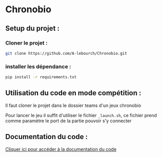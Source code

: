 
# Chronobio

## Setup du projet :
### Cloner le projet :
```bash
git clone https://github.com/A-lebourch/Chronobio.git
 ```

### installer les dépendance :

```bash
pip install -r requirements.txt
 ```

## Utilisation du code en mode compétition :

Il faut cloner le projet dans le dossier teams d'un jeux chronobio

Pour lancer le jeu il suffit d'utiliser le fichier ```_launch.sh```, ce fichier prend comme paramètre le port de la partie pouvoir s'y connecter

## Documentation du code :

[Cliquer ici pour accéder à la documentation du code](https://a-lebourch.github.io/Chronobio/)
